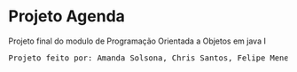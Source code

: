 # Projeto Agenda


Projeto final do modulo de Programação Orientada a Objetos em java I
<pre>
Projeto feito por: Amanda Solsona, Chris Santos, Felipe Menezes, Marcele Montalvão, Rodrigo Rocha



